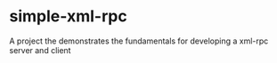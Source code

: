 # simple-xml-rpc
A project the demonstrates the fundamentals for developing a xml-rpc server and client
